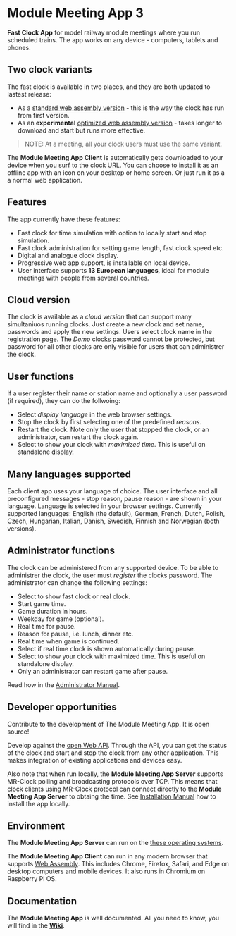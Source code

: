 # Module Meeting App 3
**Fast Clock App** for model railway module meetings where you run scheduled trains.
The app works on any device - computers, tablets and phones.

## Two clock variants
The fast clock is available in two places, and they are both updated to lastest release:
- As a [standard web assembly version](https://telluriantrainsclocksappserver.azurewebsites.net/) - this is the way the clock has run from first version.
- As an **experimental** [optimized web assembly version](https://fastclock.azurewebsites.net/) - takes longer to download and start but runs more effective.
>NOTE: At a meeting, all your clock users must use the same variant.

The **Module Meeting App Client** is automatically gets downloaded to your device
when you surf to the clock URL. 
You can choose to install it as 
an offline app with an icon on your desktop or home screen. 
Or just run it as a a normal web application.
## Features
The app currently have these features:
* Fast clock for time simulation with option to locally start and stop simulation.
* Fast clock administration for setting game length, fast clock speed etc.
* Digital and analogue clock display.
* Progressive web app support, is installable on local device.
* User interface supports **13 European languages**, ideal for module meetings with people from several countries.

## Cloud version
The clock is available as a *cloud version* that can support many simultaniuos running clocks.
Just create a new clock and set name, passwords and apply the new settings. Users select clock name in the registration page.
The *Demo* clocks password cannot be protected, but password for all other clocks are only visible for users that can administrer the clock.

## User functions
If a user register their name or station name and optionally a user password (if required), they can do the follwoing:
* Select *display language* in the web browser settings.
* Stop the clock by first selecting one of the predefined *reasons*.
* Restart the clock. Note only the user that stopped the clock, or an administrator, can restart the clock again.
* Select to show your clock with *maximized time*. This is useful on standalone display.

## Many languages supported
Each client app uses your language of choice. The user interface and all preconfigured messages - stop reason, pause reason - are shown in your language.
Language is selected in your browser settings. 
Currently supported languages: English (the default), German, French, Dutch, Polish, Czech, Hungarian, Italian, Danish, Swedish, Finnish and Norwegian (both versions).

## Administrator functions
The clock can be administered from any supported device.
To be able to administrer the clock, the user must *register* the clocks password.
The administrator can change the following settings:
* Select to show fast clock or real clock.
* Start game time.
* Game duration in hours.
* Weekday for game (optional).
* Real time for pause.
* Reason for pause, i.e. lunch, dinner etc.
* Real time when game is continued.
* Select if real time clock is shown automatically during pause.
* Select to show your clock with maximized time. This is useful on standalone display.
* Only an administrator can restart game after pause.

Read how in the [Administrator Manual](../../wiki/Administrators-Manual).

## Developer opportunities
Contribute to the development of The Module Meeting App. It is open source!

Develop against the [open Web API](../../wiki/API-Guidelines).
Through the API, you can get the status of the clock and start and stop the clock from any other application.
This makes integration of existing applications and devices easy.

Also note that when run locally, the **Module Meeting App Server** supports MR-Clock polling and broadcasting protocols over TCP. 
This means that clock clients using MR-Clock protocol can connect directly to the **Module Meeting App Server** to obtaing the time.
See [Installation Manual](../../wiki/Local-Installation) how to install the app locally.

## Environment
The **Module Meeting App Server** can run on the [these operating systems](hhttps://github.com/dotnet/core/blob/main/release-notes/6.0/supported-os.md).

The **Module Meeting App Client** can run in any modern browser that supports [Web Assembly](https://webassembly.org/). 
This includes Chrome, Firefox, Safari, and Edge on desktop computers and mobile devices. 
It also runs in Chromium on Raspberry Pi OS.

## Documentation
The **Module Meeting App** is well documented.
All you need to know, you will find in the [**Wiki**](../../wiki).
